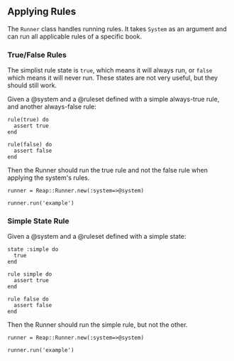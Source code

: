 ## Applying Rules

The `Runner` class handles running rules. It takes `System` as an argument and
can run all applicable rules of a specific book.

### True/False Rules

The simplist rule state is `true`, which means it will always run, or
`false` which means it will never run. These states are not very useful,
but they should still work.

Given a @system and a @ruleset defined with a simple always-true rule,
and another always-false rule:

    rule(true) do
      assert true
    end

    rule(false) do
      assert false
    end

Then the Runner should run the true rule and not the false rule when
applying the system's rules.

    runner = Reap::Runner.new(:system=>@system)

    runner.run('example')

### Simple State Rule

Given a @system and a @ruleset defined with a simple state:

    state :simple do
      true
    end

    rule simple do
      assert true
    end

    rule false do
      assert false
    end

Then the Runner should run the simple rule, but not the other.

    runner = Reap::Runner.new(:system=>@system)

    runner.run('example')

